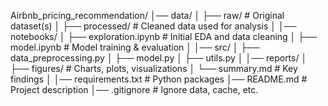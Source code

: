Airbnb_pricing_recommendation/
│── data/
│ ├── raw/ # Original dataset(s)
│ ├── processed/ # Cleaned data used for analysis
│
│── notebooks/
│ ├── exploration.ipynb # Initial EDA and data cleaning
│ ├── model.ipynb # Model training & evaluation
│
│── src/
│ ├── data_preprocessing.py
│ ├── model.py
│ ├── utils.py
│
│── reports/
│ ├── figures/ # Charts, plots, visualizations
│ └── summary.md # Key findings
│
│── requirements.txt # Python packages
│── README.md # Project description
│── .gitignore # Ignore data, cache, etc.
